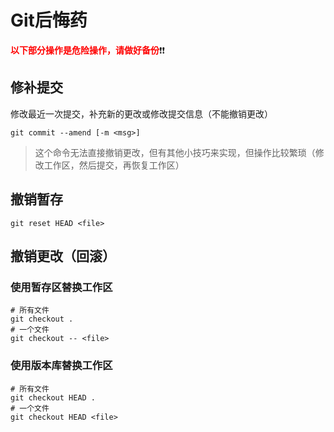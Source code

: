 # Git后悔药

<span style="color: red">**以下部分操作是危险操作，请做好备份**</span>❗❗

## 修补提交

修改最近一次提交，补充新的更改或修改提交信息（不能撤销更改）

```shell
git commit --amend [-m <msg>]
```

> 这个命令无法直接撤销更改，但有其他小技巧来实现，但操作比较繁琐（修改工作区，然后提交，再恢复工作区）

## 撤销暂存

```shell
git reset HEAD <file>
```

## 撤销更改（回滚）

### 使用暂存区替换工作区

```shell
# 所有文件
git checkout .
# 一个文件
git checkout -- <file>
```

### 使用版本库替换工作区

```shell
# 所有文件
git checkout HEAD .
# 一个文件
git checkout HEAD <file>
```
